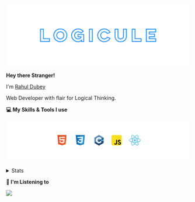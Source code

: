 [![banner](./images/logicule.svg)](https://github.com/LogiCule)

**Hey there Stranger!**

I'm [Rahul Dubey](https://github.com/LogiCule)

Web Developer with flair for Logical Thinking.

**💻 My Skills & Tools I use**

[![banner](./images/skills&tools.svg)](https://leetcode.com/LogiCule/)

<details>
  <summary>Stats</summary>

---

<!--START_SECTION:waka-->
![Profile Views](http://img.shields.io/badge/Profile%20Views-5-blue)

**🐱 My GitHub Data** 

> 🏆 905 Contributions in the Year 2021
 > 
> 📦 1.0 MB Used in GitHub's Storage 
 > 
> 💼 Opted to Hire
 > 
> 📜 1 Public Repository 
 > 
> 🔑 103 Private Repositories  
 > 
**I'm a Night 🦉** 

```text
🌞 Morning    250 commits    ██████░░░░░░░░░░░░░░░░░░░   24.08% 
🌆 Daytime    210 commits    █████░░░░░░░░░░░░░░░░░░░░   20.23% 
🌃 Evening    311 commits    ███████░░░░░░░░░░░░░░░░░░   29.96% 
🌙 Night      267 commits    ██████░░░░░░░░░░░░░░░░░░░   25.72%

```
📅 **I'm Most Productive on Monday** 

```text
Monday       187 commits    ████░░░░░░░░░░░░░░░░░░░░░   18.02% 
Tuesday      141 commits    ███░░░░░░░░░░░░░░░░░░░░░░   13.58% 
Wednesday    70 commits     █░░░░░░░░░░░░░░░░░░░░░░░░   6.74% 
Thursday     185 commits    ████░░░░░░░░░░░░░░░░░░░░░   17.82% 
Friday       122 commits    ███░░░░░░░░░░░░░░░░░░░░░░   11.75% 
Saturday     165 commits    ████░░░░░░░░░░░░░░░░░░░░░   15.9% 
Sunday       168 commits    ████░░░░░░░░░░░░░░░░░░░░░   16.18%

```


📊 **This Week I Spent My Time On** 

```text
⌚︎ Time Zone: Asia/Kolkata

💬 Programming Languages: 
Other                    11 hrs 43 mins      ██████████████░░░░░░░░░░░   55.94% 
JSX                      2 hrs 51 mins       ███░░░░░░░░░░░░░░░░░░░░░░   13.66% 
TypeScript               2 hrs 43 mins       ███░░░░░░░░░░░░░░░░░░░░░░   13.03% 
JSON                     1 hr 18 mins        █░░░░░░░░░░░░░░░░░░░░░░░░   6.21% 
JavaScript               41 mins             ░░░░░░░░░░░░░░░░░░░░░░░░░   3.34%

🔥 Editors: 
Browser                  11 hrs 42 mins      ██████████████░░░░░░░░░░░   55.84% 
VS Code                  9 hrs 15 mins       ███████████░░░░░░░░░░░░░░   44.16%

🐱‍💻 Projects: 
archeus                  8 hrs 44 mins       ██████████░░░░░░░░░░░░░░░   41.72% 
sketch                   4 hrs 4 mins        ████░░░░░░░░░░░░░░░░░░░░░   19.44% 
bot                      3 hrs 23 mins       ████░░░░░░░░░░░░░░░░░░░░░   16.2% 
All Projects             3 hrs 17 mins       ████░░░░░░░░░░░░░░░░░░░░░   15.7% 
sketch-libraries         1 hr 2 mins         █░░░░░░░░░░░░░░░░░░░░░░░░   5.0%

💻 Operating System: 
Windows                  20 hrs 58 mins      █████████████████████████   100.0%

```

**I Mostly Code in JavaScript** 

```text
JavaScript               64 repos            ████████████████░░░░░░░░░   64.65% 
TypeScript               20 repos            █████░░░░░░░░░░░░░░░░░░░░   20.2% 
HTML                     6 repos             █░░░░░░░░░░░░░░░░░░░░░░░░   6.06% 
CSS                      4 repos             █░░░░░░░░░░░░░░░░░░░░░░░░   4.04% 
Vue                      4 repos             █░░░░░░░░░░░░░░░░░░░░░░░░   4.04%

```


**Timeline**

![Language Stats](./charts/bar_graph.png) 


 Last Updated on 19/10/2021
<!--END_SECTION:waka-->

---

 </details>

**🎵 I'm Listening to**

<object data="https://now-play.vercel.app/api/generate?uid=7a17a86e-d6b7-43b5-8d9c-1d6dae42a779" >

  <img src="https://now-play.vercel.app/api/generate?uid=7a17a86e-d6b7-43b5-8d9c-1d6dae42a779" />

</object>


